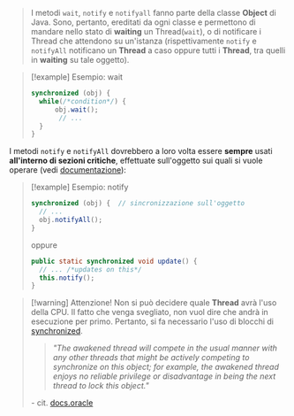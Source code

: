 > I metodi `wait`, `notify` e `notifyall` fanno parte della classe **Object** di Java. Sono, pertanto, ereditati da ogni classe e permettono di mandare nello stato di **waiting** un Thread(`wait`), o di notificare i Thread che attendono su un'istanza  (rispettivamente `notify` e `notifyAll` notificano un **Thread** a caso oppure tutti i **Thread**, tra quelli in **waiting** su tale oggetto).

> [!example] Esempio: wait
> ``` java
> synchronized (obj) {
> 	while(/*condition*/) {
> 		obj.wait();
> 		 // ...
> 	}
> }
> ```

I metodi `notify` e `notifyAll` dovrebbero a loro volta essere **sempre** usati **all'interno di sezioni critiche**, effettuate sull'oggetto sui quali si vuole operare (vedi [documentazione](https://docs.oracle.com/javase/8/docs/api/java/lang/Object.html#notify--)):

> [!example] Esempio: notify
> ``` java
> synchronized (obj) {  // sincronizzazione sull'oggetto
> 	// ...
> 	obj.notifyAll();
> }
> ```
> 
> oppure
> 
> ``` java
> public static synchronized void update() {
> 	// ... /*updates on this*/
> 	this.notify();
> }
> ```

> [!warning] Attenzione!
> Non si può decidere quale **Thread** avrà l'uso della CPU. Il fatto che venga svegliato, non vuol dire che andrà in esecuzione per primo. Pertanto, si fa necessario l'uso di blocchi di [synchronized](Synchronized).
> > *"The awakened thread will compete in the usual manner with any other threads that might be actively competing to synchronize on this object; for example, the awakened thread enjoys no reliable privilege or disadvantage in being the next thread to lock this object."* 
>
> \- cit. [docs.oracle](https://docs.oracle.com/javase/8/docs/api/java/lang/Object.html#notify--)
